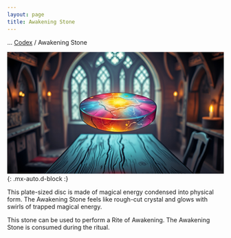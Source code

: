 ```yaml
---
layout: page
title: Awakening Stone
---
```

<span class="breadcrumbs" markdown="1">... [Codex](/codex) / Awakening Stone</span>

![Awakening Stone](/assets/img/items/awakening-stone.jpg){: .mx-auto.d-block :}

This plate-sized disc is made of magical energy condensed into physical form. The Awakening Stone feels like rough-cut crystal and glows with swirls of trapped magical energy.

This stone can be used to perform a Rite of Awakening. The Awakening Stone is consumed during the ritual.